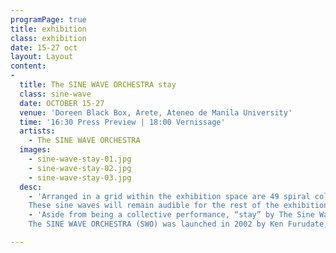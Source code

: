 ```yaml
---
programPage: true
title: exhibition
class: exhibition
date: 15-27 oct
layout: Layout
content:
-
  title: The SINE WAVE ORCHESTRA stay
  class: sine-wave
  date: OCTOBER 15-27
  venue: 'Doreen Black Box, Arete, Ateneo de Manila University'
  time: '16:30 Press Preview | 18:00 Vernissage'
  artists:
    - The SINE WAVE ORCHESTRA
  images:
    - sine-wave-stay-01.jpg
    - sine-wave-stay-02.jpg
    - sine-wave-stay-03.jpg
  desc:
    - 'Arranged in a grid within the exhibition space are 49 spiral columns of copper wire. Each visitor will be given a small device which can play a sine wave, considered to be the most elemental sound containing neither overtone nor noise. They will be allowed to select the sine wave’s frequency and decide the column on which to attach the device.
    These sine waves will remain audible for the rest of the exhibition period which means that the sound field, from absolute silence, would get increasingly complex throughout the exhibition’s duration as more visitors contribute to the installation.'
    - 'Aside from being a collective performance, “stay” by The Sine Wave Orchestra is also a musical work that is perpetually changing, its character wholly contingent on variables such as the number of devices, their settings and locations, as well as the listener’s position.
    The SINE WAVE ORCHESTRA (SWO) was launched in 2002 by Ken Furudate, Kazuhiro Jo, Daisuke Ishida, and Mizuki Noguchi as a project that works exclusively with sine waves.'

---
```

